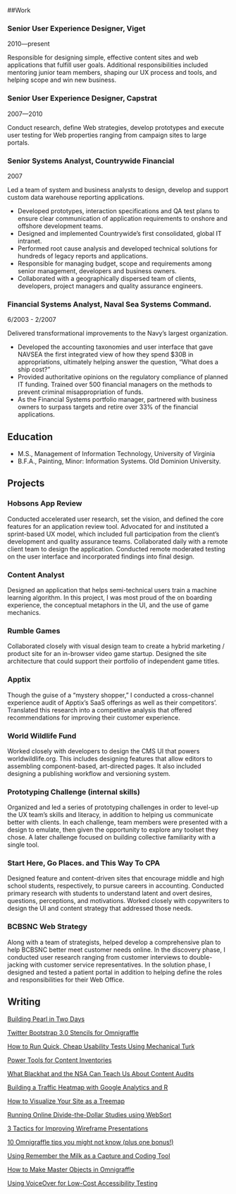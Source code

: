 
##Work

### Senior User Experience Designer, Viget

2010—present

Responsible for designing simple, effective content sites and web applications that fulfill user goals. Additional responsibilities included mentoring junior team members, shaping our UX process and tools, and helping scope and win new business.

### Senior User Experience Designer, Capstrat

2007—2010

Conduct research, define Web strategies, develop prototypes and execute user testing for Web properties ranging from campaign sites to large portals.

### Senior Systems Analyst, Countrywide Financial

2007

Led a team of system and business analysts to design, develop and support custom data warehouse reporting applications.

* Developed prototypes, interaction specifications and QA test plans to ensure clear communication of application requirements to onshore and offshore development teams.
* Designed and implemented Countrywide’s first consolidated, global IT intranet.
* Performed root cause analysis and developed technical solutions for hundreds of legacy reports and applications.
* Responsible for managing budget, scope and requirements among senior management, developers and business owners.
* Collaborated with a geographically dispersed team of clients, developers, project managers and quality assurance engineers.

### Financial Systems Analyst, Naval Sea Systems Command.

6/2003 - 2/2007

Delivered transformational improvements to the Navy’s largest organization.

* Developed the accounting taxonomies and user interface that gave NAVSEA the first integrated view of how they spend $30B in appropriations, ultimately helping answer the question, “What does a ship cost?”
* Provided authoritative opinions on the regulatory compliance of planned IT funding. Trained over 500 financial managers on the methods to prevent criminal misappropriation of funds.
* As the Financial Systems portfolio manager, partnered with business owners to surpass targets and retire over 33% of the financial applications.

## Education

* M.S., Management of Information Technology, University of Virginia
* B.F.A., Painting, Minor: Information Systems. Old Dominion University.

## Projects

### Hobsons App Review

Conducted accelerated user research, set the vision, and defined the core features for an application review tool. Advocated for and instituted a sprint-based UX model, which included full participation from the client’s development and quality assurance teams. Collaborated daily with a remote client team to design the application. Conducted remote moderated testing on the user interface and incorporated findings into final design.

### Content Analyst

Designed an application that helps semi-technical users train a machine learning algorithm. In this project, I was most proud of the on boarding experience, the conceptual metaphors in the UI, and the use of game mechanics.

### Rumble Games

Collaborated closely with visual design team to create a hybrid marketing / product site for an in-browser video game startup. Designed the site architecture that could support their portfolio of independent game titles.

### Apptix

Though the guise of a “mystery shopper,” I conducted a cross-channel experience audit of Apptix’s SaaS offerings as well as their competitors’. Translated this research into a competitive analysis that offered recommendations for improving their customer experience.

### World Wildlife Fund

Worked closely with developers to design the CMS UI that powers worldwildlife.org. This includes designing features that allow editors to assembling component-based, art-directed pages. It also included designing a publishing workflow and versioning system.

### Prototyping Challenge (internal skills)

Organized and led a series of prototyping challenges in order to level-up the UX team’s skills and literacy, in addition to helping us communicate better with clients. In each challenge, team members were presented with a design to emulate, then given the opportunity to explore any toolset they chose. A later challenge focused on building collective familiarity with a single tool.

### Start Here, Go Places. and This Way To CPA

Designed feature and content-driven sites that encourage middle and high school students, respectively, to pursue careers in accounting. Conducted primary research with students to understand latent and overt desires, questions, perceptions, and motivations. Worked closely with copywriters to design the UI and content strategy that addressed those needs.

### BCBSNC Web Strategy

Along with a team of strategists, helped develop a comprehensive plan to help BCBSNC better meet customer needs online. In the discovery phase, I conducted user research ranging from customer interviews to double-jacking with customer service representatives. In the solution phase, I designed and tested a patient portal in addition to helping define the roles and responsibilities for their Web Office.


## Writing

[Building Pearl in Two Days](http://viget.com/flourish/building-pearl-in-two-days)

[Twitter Bootstrap 3.0 Stencils for Omnigraffle](http://viget.com/inspire/twitter-bootstrap-3.0-stencils-for-omnigraffle)

[How to Run Quick, Cheap Usability Tests Using Mechanical Turk](http://viget.com/inspire/how-to-run-quick-and-cheap-usability-tests-using-mechanical-turk)

[Power Tools for Content Inventories](http://viget.com/inspire/power-tools-for-content-inventories)

[What Blackhat and the NSA Can Teach Us About Content Audits](http://viget.com/advance/using-google-advanced-search-for-content-audits-and-inventories)

[Building a Traffic Heatmap with Google Analytics and R](http://viget.com/inspire/how-to-build-a-traffic-heatmap-using-google-analytics-and-r)

[How to Visualize Your Site as a Treemap](http://viget.com/inspire/how-to-visualize-your-site-as-a-treemap)

[Running Online Divide-the-Dollar Studies using WebSort](http://viget.com/inspire/online-divide-the-dollar-tool)

[3 Tactics for Improving Wireframe Presentations](http://viget.com/inspire/how-to-present-wireframes)

[10 Omnigraffle tips you might not know (plus one bonus!)](http://viget.com/inspire/omnigraffle-tips-and-tricks)

[Using Remember the Milk as a Capture and Coding Tool](http://viget.com/inspire/using-remember-the-milk-as-a-capture-and-coding-tool)

[How to Make Master Objects in Omnigraffle](http://viget.com/inspire/how-to-make-master-objects-in-omnigraffle)

[Using VoiceOver for Low-Cost Accessibility Testing](http://viget.com/inspire/using-voiceover-for-low-cost-accessibility-testing)
